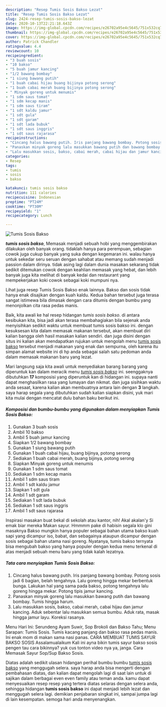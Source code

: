 ```yaml
---
description: "Resep Tumis Sosis Bakso Lezat"
title: "Resep Tumis Sosis Bakso Lezat"
slug: 2424-resep-tumis-sosis-bakso-lezat
date: 2020-10-13T22:21:18.643Z
image: https://img-global.cpcdn.com/recipes/e26702a95e4c5645/751x532cq70/tumis-sosis-bakso-foto-resep-utama.jpg
thumbnail: https://img-global.cpcdn.com/recipes/e26702a95e4c5645/751x532cq70/tumis-sosis-bakso-foto-resep-utama.jpg
cover: https://img-global.cpcdn.com/recipes/e26702a95e4c5645/751x532cq70/tumis-sosis-bakso-foto-resep-utama.jpg
author: Patrick Chandler
ratingvalue: 4.4
reviewcount: 10
recipeingredient:
- "3 buah sosis"
- "10 bakso"
- "5 buah jamur kancing"
- "1/2 bawang bombay"
- "1 siung bawang putih"
- "1 buah cabai hijau buang bijinya potong serong"
- "1 buah cabai merah buang bijinya potong serong"
- " Minyak goreng untuk menumis"
- "1 sdm saus tomat"
- "1 sdm kecap manis"
- "1 sdm saus tiram"
- "1 sdt kaldu jamur"
- "1 sdt gula"
- "1 sdt garam"
- "1 sdt lada bubuk"
- "1 sdt saus inggris"
- "1 sdt saus rajarasa"
recipeinstructions:
- "Cincang halus bawang putih. Iris panjang bawang bombay. Potong sosis jadi 6 bagian, belah tengahnya. Lalu goreng hingga mekar berbentuk bunga. Lakukan hal yang sama pada bakso, potong tengahnya lalu goreng hingga mekar. Potong tipis jamur kancing."
- "Panaskan minyak goreng lalu masukkan bawang putih dan bawang bombay. Tumis hingga harum."
- "Lalu masukkan sosis, bakso, cabai merah, cabai hijau dan jamur kancing. Aduk sebentar lalu masukkan semua bumbu. Aduk rata, masak hingga jamur layu. Koreksi rasanya."
categories:
- Resep
tags:
- tumis
- sosis
- bakso

katakunci: tumis sosis bakso 
nutrition: 111 calories
recipecuisine: Indonesian
preptime: "PT24M"
cooktime: "PT30M"
recipeyield: "1"
recipecategory: Lunch

---
```



![Tumis Sosis Bakso](https://img-global.cpcdn.com/recipes/e26702a95e4c5645/751x532cq70/tumis-sosis-bakso-foto-resep-utama.jpg)

<b><i>tumis sosis bakso</i></b>, Memasak menjadi sebuah hobi yang menggembirakan dilakukan oleh banyak orang. tidaklah hanya para perempuan, sebagian cowok juga cukup banyak yang suka dengan kegemaran ini. walau hanya untuk sekedar seru seruan dengan sahabat atau memang sudah menjadi passion dalam dirinya. tidak asing lagi dalam dunia masakan sekarang tidak sedikit ditemukan cowok dengan keahlian memasak yang hebat, dan lebih banyak juga kita melihat di banyak kedai dan restaurant yang mempekerjakan koki cowok sebagai koki mumpuni nya.

Lihat juga resep Tumis Sosis Bakso enak lainnya. Bakso dan sosis tidak hanya enak disajikan dengan kuah kaldu. Kedua bahan tersebut juga terasa sangat istimewa bila dimasak dengan cara ditumis dengan bumbu yang menonjolkan cita rasa pedas manis.

Baik, kita awali ke hal resep hidangan <i>tumis sosis bakso</i>. di antara kesibukan kita, bisa jadi akan terasa membahagiakan bila sejenak anda menyisihkan sedikit waktu untuk membuat tumis sosis bakso ini. dengan kesuksesan kita dalam memasak makanan tersebut, akan membuat diri kalian bangga oleh hasil masakan kalian sendiri. dan juga disini dengan situs ini kalian akan mendapatkan rujukan untuk mengolah menu <u>tumis sosis bakso</u> tersebut menjadi makanan yang enak dan sempurna, oleh karena itu simpan alamat website ini di hp anda sebagai salah satu pedoman anda dalam memasak makanan baru yang lezat.


Mari langsung saja kita awali untuk menyediakan barang barang yang diperuntuk kan dalam meracik menu <u><i>tumis sosis bakso</i></u> ini. seenggaknya dibutuhkan <b>17</b> komposisi yang diperuntuk kan di hidangan ini. supaya nanti dapat menghasilkan rasa yang lumayan dan nikmat. dan juga sisihkan waktu anda sesaat, karena kalian akan membuatnya antara lain dengan <b>3</b> langkah. saya harap segala yang dibutuhkan sudah kalian siapkan disini, yuk mari kita mulai dengan mencatat dulu bahan baku berikut ini.

<!--inarticleads1-->

##### Komposisi dan bumbu-bumbu yang digunakan dalam menyiapkan Tumis Sosis Bakso:

1. Gunakan 3 buah sosis
1. Ambil 10 bakso
1. Ambil 5 buah jamur kancing
1. Siapkan 1/2 bawang bombay
1. Gunakan 1 siung bawang putih
1. Gunakan 1 buah cabai hijau, buang bijinya, potong serong
1. Sediakan 1 buah cabai merah, buang bijinya, potong serong
1. Siapkan  Minyak goreng untuk menumis
1. Gunakan 1 sdm saus tomat
1. Sediakan 1 sdm kecap manis
1. Ambil 1 sdm saus tiram
1. Ambil 1 sdt kaldu jamur
1. Siapkan 1 sdt gula
1. Ambil 1 sdt garam
1. Sediakan 1 sdt lada bubuk
1. Sediakan 1 sdt saus inggris
1. Ambil 1 sdt saus rajarasa


Inspirasi masakan buat bekal di sekolah atau kantor, nih! Akal akalan&#39;y Si emak biar mereka Makan sayur. Hmmmm pake di habisin segala klo gini masaknya Bakso mungkin hanya populer sebagai bahan utama bakso kuah sapi yang dicampur iso, babat, dan sebagainya ataupun dicampur dengan sosis sebagai bahan utama nasi goreng. Nyatanya, tumis bakso ternyata bisa mengubah bakso yang hanya populer dengan kedua menu terkenal di atas menjadi sebuah menu baru yang tidak kalah lezatnya. 

<!--inarticleads2-->

##### Tata cara menyiapkan Tumis Sosis Bakso:

1. Cincang halus bawang putih. Iris panjang bawang bombay. Potong sosis jadi 6 bagian, belah tengahnya. Lalu goreng hingga mekar berbentuk bunga. Lakukan hal yang sama pada bakso, potong tengahnya lalu goreng hingga mekar. Potong tipis jamur kancing.
1. Panaskan minyak goreng lalu masukkan bawang putih dan bawang bombay. Tumis hingga harum.
1. Lalu masukkan sosis, bakso, cabai merah, cabai hijau dan jamur kancing. Aduk sebentar lalu masukkan semua bumbu. Aduk rata, masak hingga jamur layu. Koreksi rasanya.


Menu Hari Ini: Serundeng Ayam Suwir, Sop Brokoli dan Bakso Tahu; Menu Sarapan: Tumis Sosis. Tumis kacang panjang dan bakso rasa pedas manis. Ini enak mom di makan sama nasi panas. CARA MEMBUAT TUMIS SAYUR BAKSO SOSIS Assalamualaikum Kali ini ayna bikin tumis sayur bakso sosis pengen tau cara bikinnya? yuk cus tonton video nya ya, janga. Cara Memasak Sayur Sop/Sup Bakso Sosis. 

Diatas adalah sedikit ulasan hidangan perihal bumbu bumbu <u>tumis sosis bakso</u> yang menggugah selera. saya harap anda bisa mengerti dengan pembahasan diatas, dan kalian dapat mengolah lagi di saat lain untuk di sajikan dalam berbagai even even family atau teman anda. kamu dapat menyesuaikan resep resep yang tertera diatas selaras dengan selera anda, sehingga hidangan <b>tumis sosis bakso</b> ini dapat menjadi lebih lezat dan menggugah selera lagi. demikian penjabaran singkat ini, sampai jumpa lagi di lain kesempatan. semoga hari anda menyenangkan.
